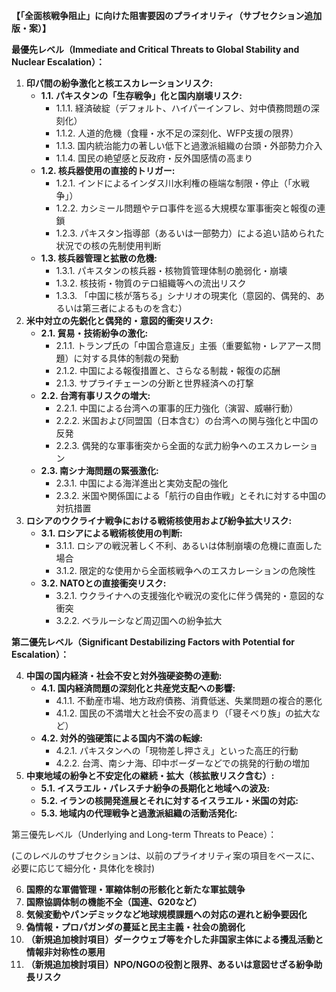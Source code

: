 
**【「全面核戦争阻止」に向けた阻害要因のプライオリティ（サブセクション追加版・案）】**

**最優先レベル（Immediate and Critical Threats to Global Stability and Nuclear Escalation）：**

1. **印パ間の紛争激化と核エスカレーションリスク:**
    - **1.1. パキスタンの「生存戦争」化と国内崩壊リスク:**
        - 1.1.1. 経済破綻（デフォルト、ハイパーインフレ、対中債務問題の深刻化）
        - 1.1.2. 人道的危機（食糧・水不足の深刻化、WFP支援の限界）
        - 1.1.3. 国内統治能力の著しい低下と過激派組織の台頭・外部勢力介入
        - 1.1.4. 国民の絶望感と反政府・反外国感情の高まり
    - **1.2. 核兵器使用の直接的トリガー:**
        - 1.2.1. インドによるインダス川水利権の極端な制限・停止（「水戦争」）
        - 1.2.2. カシミール問題やテロ事件を巡る大規模な軍事衝突と報復の連鎖
        - 1.2.3. パキスタン指導部（あるいは一部勢力）による追い詰められた状況での核の先制使用判断
    - **1.3. 核兵器管理と拡散の危機:**
        - 1.3.1. パキスタンの核兵器・核物質管理体制の脆弱化・崩壊
        - 1.3.2. 核技術・物質のテロ組織等への流出リスク
        - 1.3.3. 「中国に核が落ちる」シナリオの現実化（意図的、偶発的、あるいは第三者によるものを含む）
2. **米中対立の先鋭化と偶発的・意図的衝突リスク:**
    - **2.1. 貿易・技術紛争の激化:**
        - 2.1.1. トランプ氏の「中国合意違反」主張（重要鉱物・レアアース問題）に対する具体的制裁の発動
        - 2.1.2. 中国による報復措置と、さらなる制裁・報復の応酬
        - 2.1.3. サプライチェーンの分断と世界経済への打撃
    - **2.2. 台湾有事リスクの増大:**
        - 2.2.1. 中国による台湾への軍事的圧力強化（演習、威嚇行動）
        - 2.2.2. 米国および同盟国（日本含む）の台湾への関与強化と中国の反発
        - 2.2.3. 偶発的な軍事衝突から全面的な武力紛争へのエスカレーション
    - **2.3. 南シナ海問題の緊張激化:**
        - 2.3.1. 中国による海洋進出と実効支配の強化
        - 2.3.2. 米国や関係国による「航行の自由作戦」とそれに対する中国の対抗措置
3. **ロシアのウクライナ戦争における戦術核使用および紛争拡大リスク:**
    - **3.1. ロシアによる戦術核使用の判断:**
        - 3.1.1. ロシアの戦況著しく不利、あるいは体制崩壊の危機に直面した場合
        - 3.1.2. 限定的な使用から全面核戦争へのエスカレーションの危険性
    - **3.2. NATOとの直接衝突リスク:**
        - 3.2.1. ウクライナへの支援強化や戦況の変化に伴う偶発的・意図的な衝突
        - 3.2.2. ベラルーシなど周辺国への紛争拡大

**第二優先レベル（Significant Destabilizing Factors with Potential for Escalation）：**

4. **中国の国内経済・社会不安と対外強硬姿勢の連動:**
    - **4.1. 国内経済問題の深刻化と共産党支配への影響:**
        - 4.1.1. 不動産市場、地方政府債務、消費低迷、失業問題の複合的悪化
        - 4.1.2. 国民の不満増大と社会不安の高まり（「寝そべり族」の拡大など）
    - **4.2. 対外的強硬策による国内不満の転嫁:**
        - 4.2.1. パキスタンへの「現物差し押さえ」といった高圧的行動
        - 4.2.2. 台湾、南シナ海、印中ボーダーなどでの挑発的行動の増加
5. **中東地域の紛争と不安定化の継続・拡大（核拡散リスク含む）:**
    - **5.1. イスラエル・パレスチナ紛争の長期化と地域への波及:**
    - **5.2. イランの核開発進展とそれに対するイスラエル・米国の対応:**
    - **5.3. 地域内の代理戦争と過激派組織の活動活発化:**

第三優先レベル（Underlying and Long-term Threats to Peace）：

(このレベルのサブセクションは、以前のプライオリティ案の項目をベースに、必要に応じて細分化・具体化を検討)

6. **国際的な軍備管理・軍縮体制の形骸化と新たな軍拡競争**
7. **国際協調体制の機能不全（国連、G20など）**
8. **気候変動やパンデミックなど地球規模課題への対応の遅れと紛争要因化**
9. **偽情報・プロパガンダの蔓延と民主主義・社会の脆弱化**
10. **（新規追加検討項目）ダークウェブ等を介した非国家主体による攪乱活動と情報非対称性の悪用**
11. **（新規追加検討項目）NPO/NGOの役割と限界、あるいは意図せざる紛争助長リスク**

